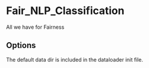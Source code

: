 # Fair_NLP_Classification

All we have for Fairness


## Options
The default data dir is included in the dataloader init file.